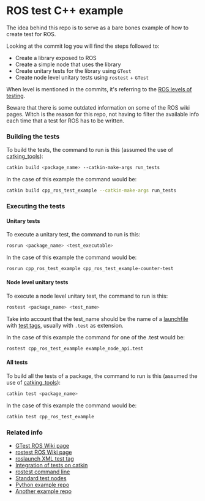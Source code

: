 # ROS test C++ example

The idea behind this repo is to serve as a bare bones example of how to create test for ROS.

Looking at the commit log you will find the steps followed to:
 - Create a library exposed to ROS
 - Create a simple node that uses the library
 - Create unitary tests for the library using `GTest`
 - Create node level unitary tests using `rostest` + `GTest`

When level is mentioned in the commits, it's referring to the [ROS levels of testing](http://wiki.ros.org/action/fullsearch/Quality/Tutorials/UnitTesting#Levels_of_testing).

Beware that there is some outdated information on some of the ROS wiki pages. Witch is the reason for this repo, not having to filter the available info each time that a test for ROS has to be written.

### Building the tests

To build the tests, the command to run is this (assumed the use of [catking_tools](https://catkin-tools.readthedocs.io/en/latest/index.html)):
```bash
catkin build <package_name> --catkin-make-args run_tests
```
In the case of this example the command would be:
```bash
catkin build cpp_ros_test_example --catkin-make-args run_tests
```

### Executing the tests

#### Unitary tests
To execute a unitary test, the command to run is this:
```bash
rosrun <package_name> <test_executable>
```
In the case of this example the command would be:
```bash
rosrun cpp_ros_test_example cpp_ros_test_example-counter-test
```

#### Node level unitary tests
To execute a node level unitary test, the command to run is this:
```bash
rostest <package_name> <test_name>
```
Take into account that the test_name should be the name of a [launchfile](http://wiki.ros.org/roslaunch/XML) with [test tags](http://wiki.ros.org/roslaunch/XML/test), usually with `.test` as extension.

In the case of this example the command for one of the .test would be:
```bash
rostest cpp_ros_test_example example_node_api.test
```

#### All tests
To build all the tests of a package, the command to run is this (assumed the use of [catking_tools](https://catkin-tools.readthedocs.io/en/latest/index.html)):
```bash
catkin test <package_name>
```
In the case of this example the command would be:
```bash
catkin test cpp_ros_test_example
```

### Related info

 - [GTest ROS Wiki page](http://wiki.ros.org/gtest)
 - [rostest ROS Wiki page](http://wiki.ros.org/rostest)
 - [roslaunch XML test tag](http://wiki.ros.org/roslaunch/XML/test)
 - [Integration of tests on catkin](http://wiki.ros.org/Quality/Tutorials/Integrate%20tests%20in%20catkin)
 - [rostest command line](http://wiki.ros.org/rostest/Commandline)
 - [Standard test nodes](http://wiki.ros.org/rostest/Nodes)
 - [Python example repo](https://github.com/liamato/py_ros_test_example)
 - [Another example repo](https://github.com/steup/Ros-Test-Example)
